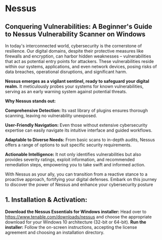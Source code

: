 # Nessus
## Conquering Vulnerabilities: A Beginner's Guide to Nessus Vulnerability Scanner on Windows

In today's interconnected world, cybersecurity is the cornerstone of resilience. Our digital domains, despite their protective measures like firewalls and encryption, can harbor hidden weaknesses – vulnerabilities that act as potential entry points for attackers. These vulnerabilities reside within our systems, applications, and even network devices, posing risks of data breaches, operational disruptions, and significant harm.

<b>Nessus emerges as a vigilant sentinel, ready to safeguard your digital realm.</b> It meticulously probes your systems for known vulnerabilities, serving as an early warning system against potential threats.

<b>Why Nessus stands out:</b>

<b>Comprehensive Detection:</b> Its vast library of plugins ensures thorough scanning, leaving no vulnerability unexposed.

<b>User-Friendly Navigation:</b> Even those without extensive cybersecurity expertise can easily navigate its intuitive interface and guided workflows.

<b>Adaptable to Diverse Needs:</b> From basic scans to in-depth audits, Nessus offers a range of options to suit specific security requirements.

<b>Actionable Intelligence:</b> It not only identifies vulnerabilities but also provides severity ratings, exploit information, and recommended remediation steps, empowering you to take swift and informed action.

With Nessus as your ally, you can transition from a reactive stance to a proactive approach, fortifying your digital defenses. Embark on this journey to discover the power of Nessus and enhance your cybersecurity posture

## 1. Installation & Activation:
<b>Download the Nessus Essentials for Windows installer:</b> Head over to https://www.tenable.com/downloads/nessus and choose the appropriate download for your Windows 10 architecture (32-bit or 64-bit).
<b>Run the installer:</b> Follow the on-screen instructions, accepting the license agreement and choosing an installation directory.


